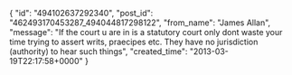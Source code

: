  {
   "id": "494102637292340",
   "post_id": "462493170453287_494044817298122",
   "from_name": "James Allan",
   "message": "If the court u are in is a statutory court only dont waste your time trying to assert writs, praecipes etc.  They have no jurisdiction (authority) to hear such things",
   "created_time": "2013-03-19T22:17:58+0000"
 }
